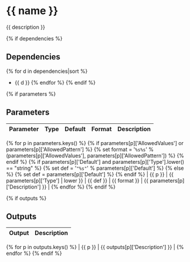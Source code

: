 {{ name }}
===
{{ description }}

{% if dependencies %}
## Dependencies
{% for d in dependencies|sort %}
- {{ d }}
{% endfor %}
{% endif %}

{% if parameters %}
## Parameters
| Parameter | Type | Default | Format | Description |
|-----------|------|---------|--------|-------------|
{% for p in parameters.keys() %}
{% if parameters[p]['AllowedValues'] or parameters[p]['AllowedPattern'] %}
{% set format = '`%s%s`' % (parameters[p]['AllowedValues'], parameters[p]['AllowedPattern']) %}
{% endif %}
{% if parameters[p]['Default'] and parameters[p]['Type'].lower() == "string" %}
{% set def = '`"%s"`' % parameters[p]['Default'] %}
{% else %}
{% set def = parameters[p]['Default'] %}
{% endif %}
| {{ p }} | {{ parameters[p]['Type'] | lower }} | {{ def }} | {{ format }} | {{ parameters[p]['Description'] }} |
{% endfor %}
{% endif %}

{% if outputs %}
## Outputs
| Output | Description |
|--------|-------------|
{% for p in outputs.keys() %}
| {{ p }} | {{ outputs[p]['Description'] }} |
{% endfor %}
{% endif %}

